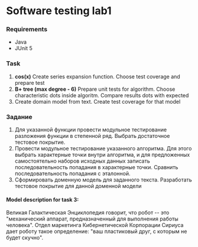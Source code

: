 # Software testing lab1

### Requirements
- Java
- JUnit 5

### Task
1. **cos(x)** Create series expansion function. Choose test coverage and prepare test
2. **B+ tree (max degree - 6)** Prepare unit tests for algorithm. Choose characteristic dots inside algoritm.
   Compare results dots with expected
3. Create domain model from text. Create test coverage for that model

### Задание 
1. Для указанной функции провести модульное тестирование разложения функции в степенной ряд. Выбрать достаточное тестовое покрытие.
2. Провести модульное тестирование указанного алгоритма. Для этого выбрать характерные точки внутри алгоритма, и для предложенных самостоятельно наборов исходных данных записать последовательность попадания в характерные точки. Сравнить последовательность попадания с эталонной.
3. Сформировать доменную модель для заданного текста.  Разработать тестовое покрытие для данной доменной модели

#### Model description for task 3: 

Великая Галактическая Энциклопедия говорит, что робот -- это "механический аппарат,
предназначенный для выполнения работы человека".
Отдел маркетинга Кибернетической Корпорации Сириуса дает роботу такое определение: 
"ваш пластиковый друг, с которым не будет скучно". 


